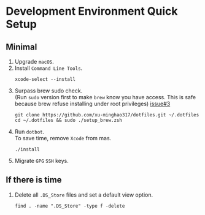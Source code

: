 # Development Environment Quick Setup

## Minimal
1. Upgrade `macOS`.
2. Install `Command Line Tools`.
   ```shell
   xcode-select --install
   ```
3. Surpass brew sudo check.  
   (Run `sudo` version first
   to make `brew` know you have access. This is safe because brew refuse installing under root privileges) 
   [issue#3](https://github.com/xu-minghao317/dotfiles/issues/3#issue-1353082809)
   ```shell
   git clone https://github.com/xu-minghao317/dotfiles.git ~/.dotfiles
   cd ~/.dotfiles && sudo ./setup_brew.zsh
   ```
4. Run `dotbot`.  
   To save time, remove `Xcode` from mas.
   ```shell
   ./install
   ```
5. Migrate `GPG` `SSH` keys.

## If there is time
1. Delete all `.DS_Store` files and set a default view option.
   ```shell
   find . -name ".DS_Store" -type f -delete
   ```